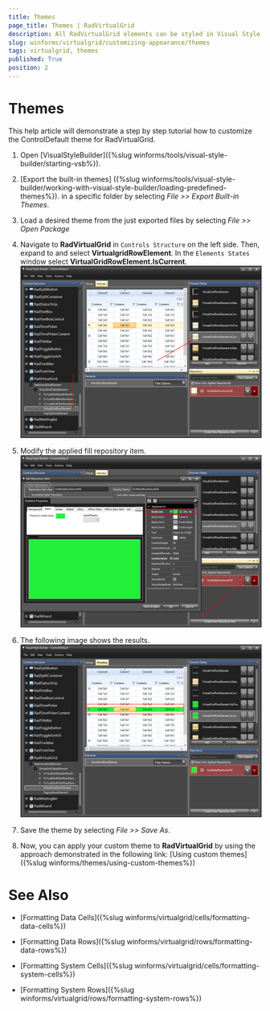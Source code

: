 ```yaml
---
title: Themes
page_title: Themes | RadVirtualGrid
description: All RadVirtualGrid elements can be styled in Visual Style Builder. This article shows how you can change the selected row color.
slug: winforms/virtualgrid/customizing-appearance/themes
tags: virtualgrid, themes
published: True
position: 2 
---
```


# Themes

This help article will demonstrate a step by step tutorial how to customize the ControlDefault theme for RadVirtualGrid. 


1. Open [VisualStyleBuilder]({%slug winforms/tools/visual-style-builder/starting-vsb%}).

1. [Export the built-in themes] ({%slug winforms/tools/visual-style-builder/working-with-visual-style-builder/loading-predefined-themes%}). in a specific folder by selecting *File >> Export Built-in Themes*.

1. Load a desired theme from the just exported files by selecting *File >> Open Package*

1. Navigate to __RadVirtualGrid__ in `Controls Structure` on the left side. Then, expand to and select __VirtualgridRowElement__. In the `Elements States` window select __VirtualGridRowElement.IsCurrent__.
    ![radvirtualgrid-customizing-appearance-themes 001](images/radvirtualgrid-customizing-appearance-themes001.png)

1. Modify the applied fill repository item.
    ![radvirtualgrid-customizing-appearance-themes 002](images/radvirtualgrid-customizing-appearance-themes002.png)

1. The following image shows the results. 
    ![radvirtualgrid-customizing-appearance-themes 003](images/radvirtualgrid-customizing-appearance-themes003.png)

1. Save the theme by selecting *File >> Save As*.

1. Now, you can apply your custom theme to __RadVirtualGrid__ by using the approach demonstrated in the following link: [Using custom themes]({%slug winforms/themes/using-custom-themes%})

# See Also
* [Formatting Data Cells]({%slug winforms/virtualgrid/cells/formatting-data-cells%})

* [Formatting Data Rows]({%slug winforms/virtualgrid/rows/formatting-data-rows%})

* [Formatting System Cells]({%slug winforms/virtualgrid/cells/formatting-system-cells%})

* [Formatting System Rows]({%slug winforms/virtualgrid/rows/formatting-system-rows%})

